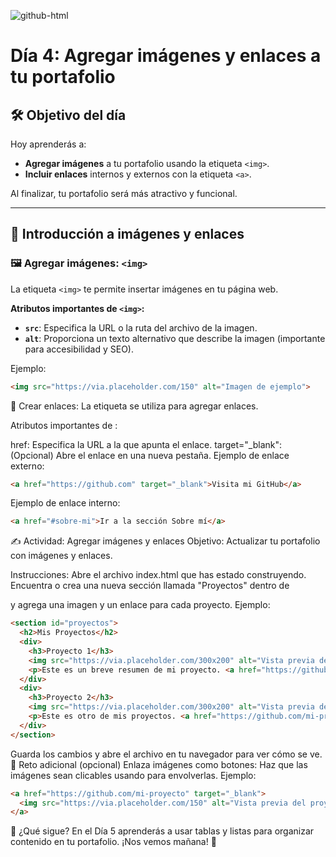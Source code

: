 
![github-html](https://github.com/user-attachments/assets/7cf9a7f9-4354-4038-bcae-d19adbe48365)

# Día 4: Agregar imágenes y enlaces a tu portafolio

## 🛠️ Objetivo del día

Hoy aprenderás a:
- **Agregar imágenes** a tu portafolio usando la etiqueta `<img>`.
- **Incluir enlaces** internos y externos con la etiqueta `<a>`.

Al finalizar, tu portafolio será más atractivo y funcional.

---

## 📜 Introducción a imágenes y enlaces

### 🖼️ Agregar imágenes: `<img>`
La etiqueta `<img>` te permite insertar imágenes en tu página web.

**Atributos importantes de `<img>`:**
- **`src`**: Especifica la URL o la ruta del archivo de la imagen.
- **`alt`**: Proporciona un texto alternativo que describe la imagen (importante para accesibilidad y SEO).

Ejemplo:
```html
<img src="https://via.placeholder.com/150" alt="Imagen de ejemplo">
```

🔗 Crear enlaces: <a>
La etiqueta <a> se utiliza para agregar enlaces.

Atributos importantes de <a>:

href: Especifica la URL a la que apunta el enlace.
target="_blank": (Opcional) Abre el enlace en una nueva pestaña.
Ejemplo de enlace externo:
```html
<a href="https://github.com" target="_blank">Visita mi GitHub</a>
```
Ejemplo de enlace interno:
```html
<a href="#sobre-mi">Ir a la sección Sobre mí</a>
```
✍️ Actividad: Agregar imágenes y enlaces
Objetivo:
Actualizar tu portafolio con imágenes y enlaces.

Instrucciones:
Abre el archivo index.html que has estado construyendo.
Encuentra o crea una nueva sección llamada "Proyectos" dentro de <main> y agrega una imagen y un enlace para cada proyecto.
Ejemplo:
```html
<section id="proyectos">
  <h2>Mis Proyectos</h2>
  <div>
    <h3>Proyecto 1</h3>
    <img src="https://via.placeholder.com/300x200" alt="Vista previa del proyecto 1">
    <p>Este es un breve resumen de mi proyecto. <a href="https://github.com/mi-proyecto" target="_blank">Ver más</a>.</p>
  </div>
  <div>
    <h3>Proyecto 2</h3>
    <img src="https://via.placeholder.com/300x200" alt="Vista previa del proyecto 2">
    <p>Este es otro de mis proyectos. <a href="https://github.com/mi-proyecto-2" target="_blank">Ver más</a>.</p>
  </div>
</section>
```
Guarda los cambios y abre el archivo en tu navegador para ver cómo se ve.
🌟 Reto adicional (opcional)
Enlaza imágenes como botones: Haz que las imágenes sean clicables usando <a> para envolverlas. Ejemplo:

```html
<a href="https://github.com/mi-proyecto" target="_blank">
  <img src="https://via.placeholder.com/150" alt="Vista previa del proyecto">
</a>
```
🌱 ¿Qué sigue?
En el Día 5 aprenderás a usar tablas y listas para organizar contenido en tu portafolio. ¡Nos vemos mañana! 🚀
